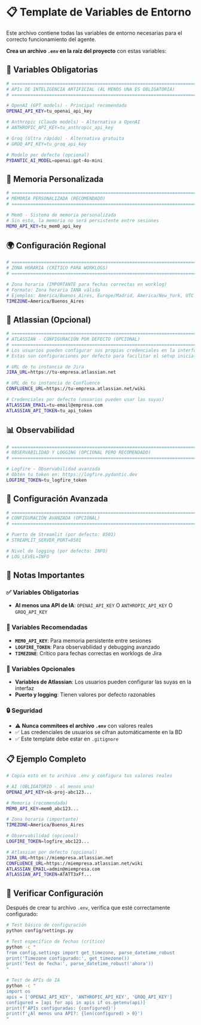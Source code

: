 # 📋 Template de Variables de Entorno

Este archivo contiene todas las variables de entorno necesarias para el correcto funcionamiento del agente. 

**Crea un archivo `.env` en la raíz del proyecto** con estas variables:

## 🔑 Variables Obligatorias

```bash
# =============================================================================
# APIs DE INTELIGENCIA ARTIFICIAL (AL MENOS UNA ES OBLIGATORIA)
# =============================================================================

# OpenAI (GPT models) - Principal recomendado
OPENAI_API_KEY=tu_openai_api_key

# Anthropic (Claude models) - Alternativa a OpenAI
# ANTHROPIC_API_KEY=tu_anthropic_api_key

# Groq (Ultra rápido) - Alternativa gratuita
# GROQ_API_KEY=tu_groq_api_key

# Modelo por defecto (opcional)
PYDANTIC_AI_MODEL=openai:gpt-4o-mini
```

## 🧠 Memoria Personalizada

```bash
# =============================================================================
# MEMORIA PERSONALIZADA (RECOMENDADO)
# =============================================================================

# Mem0 - Sistema de memoria personalizada
# Sin esto, la memoria no será persistente entre sesiones
MEM0_API_KEY=tu_mem0_api_key
```

## 🌍 Configuración Regional

```bash
# =============================================================================
# ZONA HORARIA (CRÍTICO PARA WORKLOGS)
# =============================================================================

# Zona horaria (IMPORTANTE para fechas correctas en worklog)
# Formato: Zona horaria IANA válida
# Ejemplos: America/Buenos_Aires, Europe/Madrid, America/New_York, UTC
TIMEZONE=America/Buenos_Aires
```

## 🏢 Atlassian (Opcional)

```bash
# =============================================================================
# ATLASSIAN - CONFIGURACIÓN POR DEFECTO (OPCIONAL)
# =============================================================================
# Los usuarios pueden configurar sus propias credenciales en la interfaz
# Estas son configuraciones por defecto para facilitar el setup inicial

# URL de tu instancia de Jira
JIRA_URL=https://tu-empresa.atlassian.net

# URL de tu instancia de Confluence  
CONFLUENCE_URL=https://tu-empresa.atlassian.net/wiki

# Credenciales por defecto (usuarios pueden usar las suyas)
ATLASSIAN_EMAIL=tu-email@empresa.com
ATLASSIAN_API_TOKEN=tu_api_token
```

## 📊 Observabilidad

```bash
# =============================================================================
# OBSERVABILIDAD Y LOGGING (OPCIONAL PERO RECOMENDADO)
# =============================================================================

# Logfire - Observabilidad avanzada
# Obtén tu token en: https://logfire.pydantic.dev
LOGFIRE_TOKEN=tu_logfire_token
```

## 🔧 Configuración Avanzada

```bash
# =============================================================================
# CONFIGURACIÓN AVANZADA (OPCIONAL)
# =============================================================================

# Puerto de Streamlit (por defecto: 8501)
# STREAMLIT_SERVER_PORT=8501

# Nivel de logging (por defecto: INFO)
# LOG_LEVEL=INFO
```

## 📝 Notas Importantes

### ✅ Variables Obligatorias
- **Al menos una API de IA**: `OPENAI_API_KEY` O `ANTHROPIC_API_KEY` O `GROQ_API_KEY`

### 🌟 Variables Recomendadas
- **`MEM0_API_KEY`**: Para memoria persistente entre sesiones
- **`LOGFIRE_TOKEN`**: Para observabilidad y debugging avanzado
- **`TIMEZONE`**: Crítico para fechas correctas en worklogs de Jira

### 🔧 Variables Opcionales
- **Variables de Atlassian**: Los usuarios pueden configurar las suyas en la interfaz
- **Puerto y logging**: Tienen valores por defecto razonables

### 🔒 Seguridad
- ⚠️ **Nunca commitees el archivo `.env`** con valores reales
- ✅ Las credenciales de usuarios se cifran automáticamente en la BD
- ✅ Este template debe estar en `.gitignore`

## 📋 Ejemplo Completo

```bash
# Copia esto en tu archivo .env y configura tus valores reales

# AI (OBLIGATORIO - al menos una)
OPENAI_API_KEY=sk-proj-abc123...

# Memoria (recomendado)
MEM0_API_KEY=mem0_abc123...

# Zona horaria (importante)
TIMEZONE=America/Buenos_Aires

# Observabilidad (opcional)
LOGFIRE_TOKEN=logfire_abc123...

# Atlassian por defecto (opcional)
JIRA_URL=https://miempresa.atlassian.net
CONFLUENCE_URL=https://miempresa.atlassian.net/wiki
ATLASSIAN_EMAIL=admin@miempresa.com
ATLASSIAN_API_TOKEN=ATATT3xFf...
```

## 🧪 Verificar Configuración

Después de crear tu archivo `.env`, verifica que esté correctamente configurado:

```bash
# Test básico de configuración
python config/settings.py

# Test específico de fechas (crítico)
python -c "
from config.settings import get_timezone, parse_datetime_robust
print('Timezone configurado:', get_timezone())
print('Test de fecha:', parse_datetime_robust('ahora'))
"

# Test de APIs de IA
python -c "
import os
apis = ['OPENAI_API_KEY', 'ANTHROPIC_API_KEY', 'GROQ_API_KEY']
configured = [api for api in apis if os.getenv(api)]
print(f'APIs configuradas: {configured}')
print(f'¿Al menos una API?: {len(configured) > 0}')
"
``` 